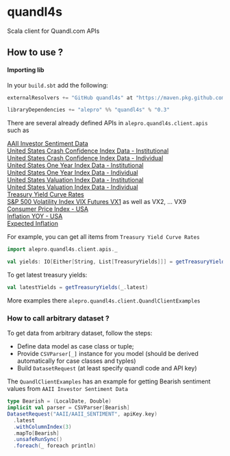 # quandl4s
Scala client for Quandl.com APIs


## How to use ?
#### Importing lib
 In your `build.sbt` add the following: 

```sbt
externalResolvers += "GitHub quandl4s" at "https://maven.pkg.github.com/alepro/quandl4s"

libraryDependencies += "alepro" %% "quandl4s" % "0.3"
```

There are several already defined APIs in `alepro.quandl4s.client.apis` such as

[AAII Investor Sentiment Data](https://www.quandl.com/data/AAII/AAII_SENTIMENT-AAII-Investor-Sentiment-Data)  
[United States Crash Confidence Index Data - Institutional](https://www.quandl.com/data/YALE/US_CONF_INDEX_CRASH_INST-Stock-Market-Confidence-Indices-United-States-Crash-Confidence-Index-Data-Institutional)  
[United States Crash Confidence Index Data - Individual](https://www.quandl.com/data/YALE/US_CONF_INDEX_CRASH_INDIV-Stock-Market-Confidence-Indices-United-States-Crash-Confidence-Index-Data-Individual)  
[United States One Year Index Data - Institutional](https://www.quandl.com/data/YALE/US_CONF_INDEX_1YR_INST-Stock-Market-Confidence-Indices-United-States-One-Year-Index-Data-Institutional)  
[United States One Year Index Data - Individual](https://www.quandl.com/data/YALE/US_CONF_INDEX_1YR_INDIV-Stock-Market-Confidence-Indices-United-States-One-Year-Index-Data-Individual)  
[United States Valuation Index Data - Institutional](https://www.quandl.com/data/YALE/US_CONF_INDEX_VAL_INST-Stock-Market-Confidence-Indices-United-States-Valuation-Index-Data-Institutional)  
[United States Valuation Index Data - Individual](https://www.quandl.com/data/YALE/US_CONF_INDEX_VAL_INDIV-Stock-Market-Confidence-Indices-United-States-Valuation-Index-Data-Individual)  
[Treasury Yield Curve Rates](https://www.quandl.com/data/USTREASURY-US-Treasury)  
[S&P 500 Volatility Index VIX Futures VX1](https://www.quandl.com/data/CHRIS/CBOE_VX1)
as well as VX2, ... VX9  
[Consumer Price Index - USA](https://www.quandl.com/data/RATEINF/CPI_USA-Consumer-Price-Index-USA)  
[Inflation YOY - USA](https://www.quandl.com/data/RATEINF/INFLATION_USA-Inflation-YOY-USA)  
[Expected Inflation](https://www.quandl.com/data/FRBC/EXIN-Expected-Inflation)  

For example, you can get all items from `Treasury Yield Curve Rates` 
```scala
import alepro.quandl4s.client.apis._

val yields: IO[Either[String, List[TreasuryYields]]] = getTreasuryYields()
```
To get latest treasury yields: 
```scala
val latestYields = getTreasuryYields(_.latest)
```

More examples there `alepro.quandl4s.client.QuandlClientExamples`

### How to call arbitrary dataset ?
To get data from arbitrary dataset, follow the steps:
* Define data model as case class or tuple;
* Provide `CSVParser[_]` instance for you model (should be derived automatically for case classes and typles)
* Build `DatasetRequest` (at least specify quandl code and API key)

The `QuandlClientExamples` has an example for getting Bearish sentiment values from `AAII Investor Sentiment Data`  

```scala
type Bearish = (LocalDate, Double)
implicit val parser = CSVParser[Bearish]
DatasetRequest("AAII/AAII_SENTIMENT", apiKey.key)
  .latest
  .withColumnIndex(3)
  .mapTo[Bearish]
  .unsafeRunSync()
  .foreach(_ foreach println)
```





